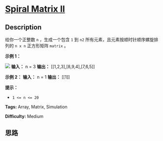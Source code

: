 # [Spiral Matrix II][title]

## Description

给你一个正整数 `n` ，生成一个包含 `1` 到 `n2` 所有元素，且元素按顺时针顺序螺旋排列的 `n x n` 正方形矩阵 `matrix` 。

**示例 1：**

![](https://assets.leetcode.com/uploads/2020/11/13/spiraln.jpg)
            **输入：** n = 3    **输出：** [[1,2,3],[8,9,4],[7,6,5]]    

**示例 2：**
            **输入：** n = 1    **输出：** [[1]]    

**提示：**

  * `1 <= n <= 20`


**Tags:** Array, Matrix, Simulation

**Difficulty:** Medium

## 思路

[title]: https://leetcode-cn.com/problems/spiral-matrix-ii

